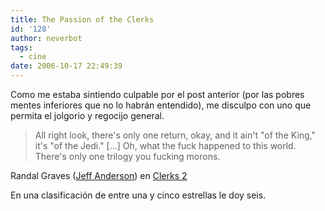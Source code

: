 ```yaml
---
title: The Passion of the Clerks
id: '128'
author: neverbot
tags:
  - cine
date: 2006-10-17 22:49:39
---
```


Como me estaba sintiendo culpable por el post anterior (por las pobres mentes inferiores que no lo habrán entendido), me disculpo con uno que permita el jolgorio y regocijo general.

> All right look, there's only one return, okay, and it ain't "of the King," it's "of the Jedi." \[...\] Oh, what the fuck happened to this world. There's only one trilogy you fucking morons.

Randal Graves ([Jeff Anderson](http://www.imdb.com/name/nm0026879/)) en [Clerks 2](http://www.imdb.com/title/tt0424345/)

En una clasificación de entre una y cinco estrellas le doy seis.